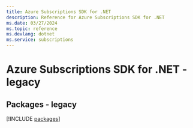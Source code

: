```yaml
---
title: Azure Subscriptions SDK for .NET
description: Reference for Azure Subscriptions SDK for .NET
ms.date: 03/27/2024
ms.topic: reference
ms.devlang: dotnet
ms.service: subscriptions
---
```

# Azure Subscriptions SDK for .NET - legacy
## Packages - legacy
[!INCLUDE [packages](subscriptions-index.md)]